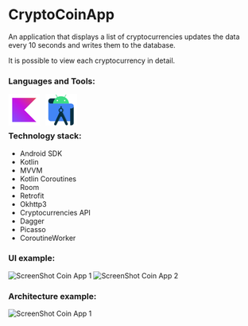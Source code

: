 # CryptoCoinApp
An application that displays a list of cryptocurrencies updates the data every 10 seconds and writes them to the database. 

It is possible to view each cryptocurrency in detail.

### Languages and Tools:
<img align="left" alt="Kotlin" width="64px" hight="64px" src="https://github.com/devicons/devicon/blob/master/icons/kotlin/kotlin-original.svg" style="padding-right:10px;" />
<img align="left" alt="Android Studio" width="64px" hight="64px" src="https://github.com/devicons/devicon/blob/master/icons/androidstudio/androidstudio-original.svg" style="padding-right:10px;" />

<br />
<br />
<br />

### Technology stack:
- Android SDK
- Kotlin
- MVVM
- Kotlin Coroutines
- Room
- Retrofit
- Okhttp3
- Cryptocurrencies API
- Dagger
- Picasso
- CoroutineWorker

### UI example:
<p>
  <img alt="ScreenShot Coin App 1" width="200px" hight="400px"  src="https://github.com/Foxxx48/CryptoCoinApp/assets/85708455/4960371d-72c4-4ff7-9a8d-07f15cc28499"/>
  <img alt="ScreenShot Coin App 2" width="200px" hight="400px"  src="https://github.com/Foxxx48/CryptoCoinApp/assets/85708455/30e02a22-b290-4480-9605-cc941c5e7d1f"/>
</p>

### Architecture example:
<p>
  <img alt="ScreenShot Coin App 1" width="200px" hight="400px"  src="https://github.com/Foxxx48/CryptoCoinApp/assets/85708455/d3377ba2-4b0c-4214-8bea-2f9f4d3c18ae"/>
</p>









